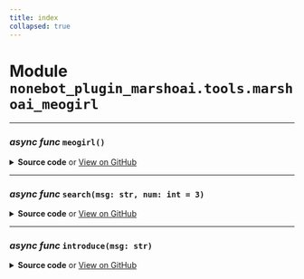 ```yaml
---
title: index
collapsed: true
---
```

# **Module** `nonebot_plugin_marshoai.tools.marshoai_meogirl`

---
### ***async func*** `meogirl()`


<details>
<summary> <b>Source code</b> or <a href='https://github.com/LiteyukiStudio/nonebot-plugin-marshoai/tree/main/nonebot_plugin_marshoai/tools/marshoai_meogirl/__init__.py#L5' target='_blank'>View on GitHub</a></summary>

```python
async def meogirl():
    return mg_info.meogirl()
```
</details>

---
### ***async func*** `search(msg: str, num: int = 3)`


<details>
<summary> <b>Source code</b> or <a href='https://github.com/LiteyukiStudio/nonebot-plugin-marshoai/tree/main/nonebot_plugin_marshoai/tools/marshoai_meogirl/__init__.py#L10' target='_blank'>View on GitHub</a></summary>

```python
async def search(msg: str, num: int=3):
    return str(await mg_search.search(msg, num))
```
</details>

---
### ***async func*** `introduce(msg: str)`


<details>
<summary> <b>Source code</b> or <a href='https://github.com/LiteyukiStudio/nonebot-plugin-marshoai/tree/main/nonebot_plugin_marshoai/tools/marshoai_meogirl/__init__.py#L15' target='_blank'>View on GitHub</a></summary>

```python
async def introduce(msg: str):
    return str(await mg_introduce.introduce(msg))
```
</details>

